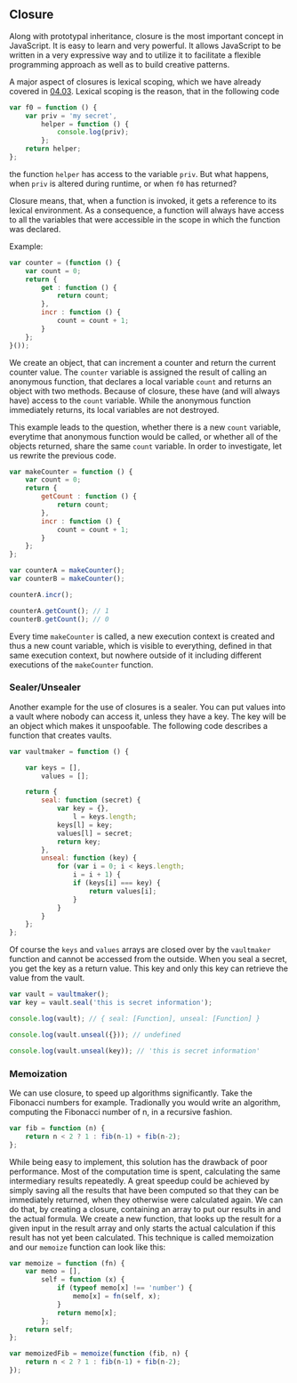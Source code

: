 ## Closure

Along with prototypal inheritance, closure is the most important concept in JavaScript. It is easy to learn and very powerful. It allows JavaScript to be written in a very expressive way and to utilize it to facilitate a flexible programming approach as well as to build creative patterns.

A major aspect of closures is lexical scoping, which we have already covered in [04.03](#04.03.00). Lexical scoping is the reason, that in the following code

```javascript
var f0 = function () {
    var priv = 'my secret',
        helper = function () {
            console.log(priv);
        };
    return helper;
};
```

the function `helper` has access to the variable `priv`. But what happens, when `priv` is altered during runtime, or when `f0` has returned?

Closure means, that, when a function is invoked, it gets a reference to its lexical environment. As a consequence, a function will always have access to all the variables that were accessible in the scope in which the function was declared.

Example:
```javascript
var counter = (function () {
    var count = 0;
    return {
        get : function () {
            return count;
        },
        incr : function () {
            count = count + 1;
        }
    };
}());
```
We create an object, that can increment a counter and return the current counter value. The `counter` variable is assigned the result of calling an anonymous function, that declares a local variable `count` and returns an object with two methods. Because of closure, these have (and will always have) access to the `count` variable. While the anonymous function immediately returns, its local variables are not destroyed.

This example leads to the question, whether there is a new `count` variable, everytime that anonymous function would be called, or whether all of the objects returned, share the same `count` variable. In order to investigate, let us rewrite the previous code.
```javascript
var makeCounter = function () {
    var count = 0;
    return {
        getCount : function () {
            return count;
        },
        incr : function () {
            count = count + 1;
        }
    };
};

var counterA = makeCounter();
var counterB = makeCounter();

counterA.incr();

counterA.getCount(); // 1
counterB.getCount(); // 0
```
Every time `makeCounter` is called, a new execution context is created and thus a new count variable, which is visible to everything, defined in that same execution context, but nowhere outside of it including different executions of the `makeCounter` function.

### Sealer/Unsealer
Another example for the use of closures is a sealer. You can put values into a vault where nobody can access it, unless they have a key. The key will be an object which makes it unspoofable. The following code describes a function that creates vaults.

```javascript
var vaultmaker = function () {

    var keys = [],
        values = [];

    return {
        seal: function (secret) {
            var key = {},
                l = keys.length;
            keys[l] = key;
            values[l] = secret;
            return key;
        },
        unseal: function (key) {
            for (var i = 0; i < keys.length;
                i = i + 1) {
                if (keys[i] === key) {
                    return values[i];
                }
            }
        }
    };
};
```
Of course the `keys` and `values` arrays are closed over by the `vaultmaker` function and cannot be accessed from the outside. When you seal a secret, you get the key as a return value. This key and only this key can retrieve the value from the vault.

```javascript
var vault = vaultmaker();
var key = vault.seal('this is secret information');

console.log(vault); // { seal: [Function], unseal: [Function] }

console.log(vault.unseal({})); // undefined

console.log(vault.unseal(key)); // 'this is secret information'
```

### Memoization
We can use closure, to speed up algorithms significantly. Take the Fibonacci numbers for example. Tradionally you would write an algorithm, computing the Fibonacci number of n, in a recursive fashion.

```javascript
var fib = function (n) {
    return n < 2 ? 1 : fib(n-1) + fib(n-2);
};
```
While being easy to implement, this solution has the drawback of poor performance. Most of the computation time is spent, calculating the same intermediary results repeatedly. A great speedup could be achieved by simply saving all the results that have been computed so that they can be immediately returned, when they otherwise were calculated again. We can do that, by creating a closure, containing an array to put our results in and the actual formula. We create a new function, that looks up the result for a given input in the result array and only starts the actual calculation if this result has not yet been calculated. This technique is called memoization and our `memoize` function can look like this:
```javascript
var memoize = function (fn) {
    var memo = [],
        self = function (x) {
            if (typeof memo[x] !== 'number') {
                memo[x] = fn(self, x);
            }
            return memo[x];
        };
    return self;
};

var memoizedFib = memoize(function (fib, n) {
    return n < 2 ? 1 : fib(n-1) + fib(n-2);
});
```